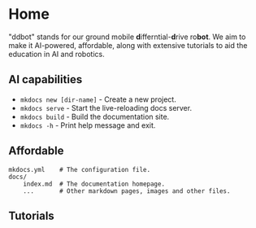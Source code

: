 # Home

"ddbot" stands for our ground mobile **d**ifferntial-**d**rive ro**bot**. We aim to make it AI-powered, affordable, along with extensive tutorials to aid the education in AI and robotics.

## AI capabilities

* `mkdocs new [dir-name]` - Create a new project.
* `mkdocs serve` - Start the live-reloading docs server.
* `mkdocs build` - Build the documentation site.
* `mkdocs -h` - Print help message and exit.

## Affordable

    mkdocs.yml    # The configuration file.
    docs/
        index.md  # The documentation homepage.
        ...       # Other markdown pages, images and other files.

## Tutorials